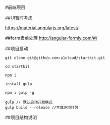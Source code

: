 #前端项目

##UI暂时考虑

https://material.angularjs.org/latest/

##form表单处理
http://angular-formly.com/#/

##项目启动

```
git clone git@github.com:a1cloud/startkit.git 

cd startkit

npm i

install gulp

npm i gulp -g

gulp // 默认启动开发模式
gulp build --release //生成环境打包
```

##项目结构说明

```

```


